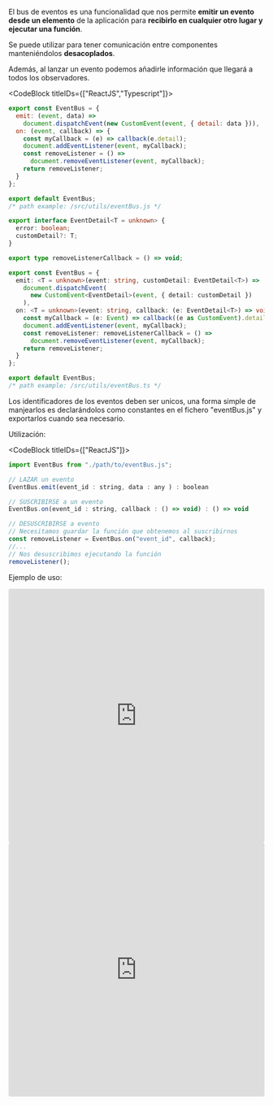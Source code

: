 El bus de eventos es una funcionalidad que nos permite **emitir un evento desde un elemento**
de la aplicación para **recibirlo en cualquier otro lugar y ejecutar una función**.

Se puede utilizar para tener comunicación entre componentes manteniéndolos **desacoplados**.

Además, al lanzar un evento podemos añadirle información que llegará a todos los observadores.

<CodeBlock titleIDs={["ReactJS","Typescript"]}>

```js
export const EventBus = {
  emit: (event, data) =>
    document.dispatchEvent(new CustomEvent(event, { detail: data })),
  on: (event, callback) => {
    const myCallback = (e) => callback(e.detail);
    document.addEventListener(event, myCallback);
    const removeListener = () =>
      document.removeEventListener(event, myCallback);
    return removeListener;
  }
};

export default EventBus;
/* path example: /src/utils/eventBus.js */
```

```typescript
export interface EventDetail<T = unknown> {
  error: boolean;
  customDetail?: T;
}

export type removeListenerCallback = () => void;

export const EventBus = {
  emit: <T = unknown>(event: string, customDetail: EventDetail<T>) =>
    document.dispatchEvent(
      new CustomEvent<EventDetail>(event, { detail: customDetail })
    ),
  on: <T = unknown>(event: string, callback: (e: EventDetail<T>) => void) => {
    const myCallback = (e: Event) => callback((e as CustomEvent).detail);
    document.addEventListener(event, myCallback);
    const removeListener: removeListenerCallback = () =>
      document.removeEventListener(event, myCallback);
    return removeListener;
  }
};

export default EventBus;
/* path example: /src/utils/eventBus.ts */
```

</CodeBlock>




<Note> 
  Los identificadores de los eventos deben ser unicos, una forma simple de manjearlos es
  declarándolos como constantes en el fichero "eventBus.js" y exportarlos cuando sea necesario.
</Note>

<SectionTitle>Utilización:</SectionTitle>

<CodeBlock titleIDs={["ReactJS"]}>

```js
import EventBus from "./path/to/eventBus.js";

// LAZAR un evento
EventBus.emit(event_id : string, data : any ) : boolean

// SUSCRIBIRSE a un evento
EventBus.on(event_id : string, callback : () => void) : () => void

// DESUSCRIBIRSE a evento
// Necesitamos guardar la función que obtenemos al suscribirnos
const removeListener = EventBus.on("event_id", callback);
//...
// Nos desuscribimos ejecutando la función
removeListener();
```

</CodeBlock>

<SectionTitle>Ejemplo de uso:</SectionTitle>

<iframe src="https://codesandbox.io/embed/bus-de-eventos-ligero-en-react-js-znqx3i?codemirror=1&expanddevtools=1&fontsize=14&hidenavigation=1&module=%2Fsrc%2FApp.js&theme=dark"
     style="width:100%; height:500px; border:0; border-radius: 4px; overflow:hidden;"
     title="Bus de eventos ligero en React JS"
     allow="accelerometer; ambient-light-sensor; camera; encrypted-media; geolocation; gyroscope; hid; microphone; midi; payment; usb; vr; xr-spatial-tracking"
     sandbox="allow-forms allow-modals allow-popups allow-presentation allow-same-origin allow-scripts"
></iframe>

<iframe src="https://codesandbox.io/embed/bus-de-eventos-ligero-con-react-typescript-jx2pd3?codemirror=1&expanddevtools=1&fontsize=14&hidenavigation=1&module=%2Fsrc%2FApp.tsx&theme=dark"
     style="width:100%; height:500px; border:0; border-radius: 4px; overflow:hidden;"
     title="Bus de eventos ligero con React Typescript"
     allow="accelerometer; ambient-light-sensor; camera; encrypted-media; geolocation; gyroscope; hid; microphone; midi; payment; usb; vr; xr-spatial-tracking"
     sandbox="allow-forms allow-modals allow-popups allow-presentation allow-same-origin allow-scripts"
     className="mt-5"
></iframe>
